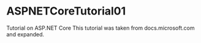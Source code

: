 # ASPNETCoreTutorial01
Tutorial on ASP.NET Core
This tutorial was taken from docs.microsoft.com and expanded.

